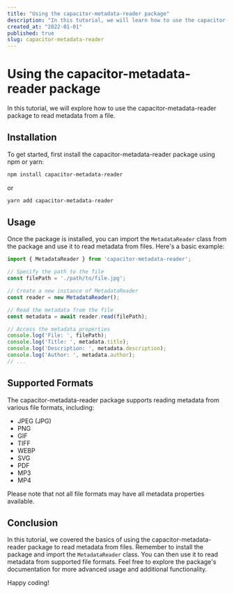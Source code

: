 ```yaml
---
title: "Using the capacitor-metadata-reader package"
description: "In this tutorial, we will learn how to use the capacitor-metadata-reader package to read metadata from a file."
created_at: "2022-01-01"
published: true
slug: capacitor-metadata-reader
---
```


# Using the capacitor-metadata-reader package

In this tutorial, we will explore how to use the capacitor-metadata-reader package to read metadata from a file.

## Installation

To get started, first install the capacitor-metadata-reader package using npm or yarn:

```bash
npm install capacitor-metadata-reader
```
or
```bash
yarn add capacitor-metadata-reader
```

## Usage

Once the package is installed, you can import the `MetadataReader` class from the package and use it to read metadata from files. Here's a basic example:

```typescript
import { MetadataReader } from 'capacitor-metadata-reader';

// Specify the path to the file
const filePath = './path/to/file.jpg';

// Create a new instance of MetadataReader
const reader = new MetadataReader();

// Read the metadata from the file
const metadata = await reader.read(filePath);

// Access the metadata properties
console.log('File: ', filePath);
console.log('Title: ', metadata.title);
console.log('Description: ', metadata.description);
console.log('Author: ', metadata.author);
// ...

```

## Supported Formats

The capacitor-metadata-reader package supports reading metadata from various file formats, including:

- JPEG (JPG)
- PNG
- GIF
- TIFF
- WEBP
- SVG
- PDF
- MP3
- MP4

Please note that not all file formats may have all metadata properties available.

## Conclusion

In this tutorial, we covered the basics of using the capacitor-metadata-reader package to read metadata from files. Remember to install the package and import the `MetadataReader` class. You can then use it to read metadata from supported file formats. Feel free to explore the package's documentation for more advanced usage and additional functionality.

Happy coding!